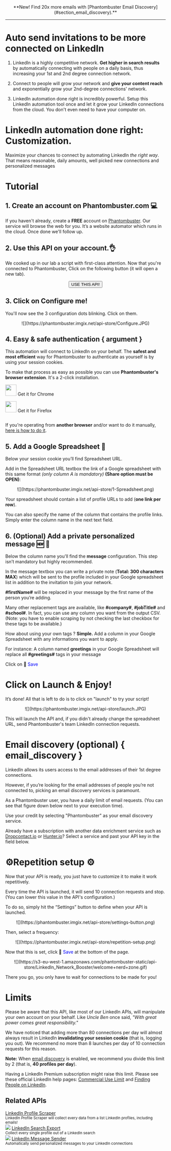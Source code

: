 <center>**New! Find 20x more emails with [Phantombuster Email Discovery](#section_email_discovery).**</center>

<hr/>

# Auto send invitations to be more connected on LinkedIn

1. LinkedIn is a highly competitive network. **Get higher in search results** by automatically connecting with people on a daily basis, thus increasing your 1st and 2nd degree connection network.

2. Connect to people will grow your network and **give your content reach** and exponentially grow your 2nd-degree connections' network.

3. LinkedIn automation done right is incredibly powerful. Setup this LinkedIn automation tool once and let it grow your LinkedIn connections from the cloud. You don't even need to have your computer on.

# LinkedIn automation done right: Customization.
Maximize your chances to connect by automating LinkedIn *the right way*. That means reasonable, daily amounts, well picked new connections and personalized messages

# Tutorial
## 1. Create an account on Phantombuster.com 💻
If you haven't already, create a **FREE** account on [Phantombuster](https://phantombuster.com/register). Our service will browse the web for you. It’s a website automator which runs in the cloud. Once done we'll follow up.

## 2. Use this API on your account.👌
We cooked up in our lab a script with first-class attention.
Now that you're connected to Phantombuster, Click on the following button (it will open a new tab).

<center><button type="button" class="btn btn-warning callToAction" onclick="useThisApi()">USE THIS API!</button></center>


## 3. Click on Configure me!
You'll now see the 3 configuration dots blinking. Click on them.

<center>![](https://phantombuster.imgix.net/api-store/Configure.JPG)</center>


## 4. Easy & safe authentication { argument }

This automation will connect to LinkedIn on your behalf. The **safest and most efficient** way for Phantombuster to authenticate as yourself is by using your session cookies.

To make that process as easy as possible you can use **Phantombuster's browser extension**. It's a 2-click installation.

<div class="row" style="margin: 10px 0px;">
	<div class="col-xs-5 col-xs-offset-1">
		<a href="https://chrome.google.com/webstore/detail/phantombuster/mdlnjfcpdiaclglfbdkbleiamdafilil" 
		target="_blank">
			<div class="btn btn-default text-center" style="display: inline-block; align-items: center;">
				<p style="margin-top: 0px;">
				<img src="https://s3-eu-west-1.amazonaws.com/phantombuster-static/api-store/Browser+Extension/chrome.svg" style="height: 35px; box-shadow: 0px 0px 0px white">
				Get it for Chrome</p>
			</div>
		</a>
	</div>
	<div class="col-xs-5 col-xs-offset-1">
		<a href="https://addons.mozilla.org/fr/firefox/addon/phantombuster/" 
		target="_blank">
			<div class="btn btn-default text-center" style="display: inline-block; align-items: center;">
				<p style="margin-top: 0px;">
				<img src="https://s3-eu-west-1.amazonaws.com/phantombuster-static/api-store/Browser+Extension/firefox.svg" style="height: 35px; box-shadow: 0px 0px 0px white">
				Get it for Firefox</p>
			</div>
		</a>
	</div>	
</div>

If you're operating from **another browser** and/or want to do it manually, [here is how to do it](https://intercom.help/phantombuster/help-home/how-to-get-your-cookies-without-using-our-browser-extension).

## 5. Add a Google Spreadsheet 📑
Below your session cookie you’ll find Spreadsheet URL.

Add in the Spreadsheet URL textbox the link of a Google spreadsheet with this same format _(only column A is mandatory)_ **(Share option must be OPEN)**:
<center>![](https://phantombuster.imgix.net/api-store/1-Spreadsheet.png)</center>

Your spreadsheet should contain a list of profile URLs to add (**one link per row**).

You can also specify the name of the column that contains the profile links. Simply enter the column name in the next text field.

## 6. (Optional) Add a private personalized message 🆕 💬
Below the column name you'll find the **message** configuration. This step isn’t mandatory but highly recommended.

In the message textbox you can write a private note (**Total: 300 characters MAX**) which will be sent to the profile included in your Google spreadsheet list in addition to the invitation to join your network.

**\#firstName\#** will be replaced in your message by the first name of the person you’re adding.

Many other replacement tags are available, like **\#company\#**, **\#jobTitle\#** and **\#school\#**. In fact, you can use any column you want from the output CSV. (Note: you have to enable scraping by not checking the last checkbox for these tags to be available.)

How about using your own tags ? <b>Simple.</b>
Add a column in your Google Spreadsheet with any informations you want to apply.

For instance:
A column named **greetings** in your Google Spreadsheet will replace all **\#greetings\#** tags in your message

Click on 💾 <span style="color:blue">Save</span>


# Click on Launch & Enjoy!
It’s done! All that is left to do is to click on "launch" to try your script!

<center>![](https://phantombuster.imgix.net/api-store/launch.JPG)</center>

This will launch the API and, if you didn't already change the spreadsheet URL, send Phantombuster's team LinkedIn connection requests.

# Email discovery (optional) { email_discovery }

LinkedIn allows its users access to the email addresses of their 1st degree connections. 

However, if you’re looking for the email addresses of people you’re not connected to, picking an email discovery services is paramount.

As a Phantombuster user, you have a daily limit of email requests. (You can see that figure down below next to your execution time).

Use your credit by selecting "Phantombuster" as your email discovery service.

Already have a subscription with another data enrichment service such as [Dropcontact.io](https://dropcontact.io) or [Hunter.io](https://hunter.io)? Select a service and past your API key in the field below.

# ⚙️️Repetition setup ⚙️

Now that your API is ready, you just have to customize it to make it work repetitively.

Every time the API is launched, it will send 10 connection requests and stop. (You can lower this value in the API's configuration.)

To do so, simply hit the “Settings” button to define when your API is launched.

<center>![](https://phantombuster.imgix.net/api-store/settings-button.png)</center>

Then, select a frequency:

<center>![](https://phantombuster.imgix.net/api-store/repetition-setup.png)</center>

Now that this is set, click 💾 <span style="color:blue">Save</span> at the bottom of the page.

<center>![](https://s3-eu-west-1.amazonaws.com/phantombuster-static/api-store/LinkedIn_Network_Booster/welcome+nerd+zone.gif)</center>


There you go, you only have to wait for connections to be made for you!

# Limits

Please be aware that this API, like most of our LinkedIn APIs, will manipulate your own account on your behalf. Like *Uncle Ben* once said, *"With great power comes great responsibility."*

We have noticed that adding more than 80 connections per day will almost always result in LinkedIn **invalidating your session cookie** (that is, logging you out). We recommend no more than 8 launches per day of 10 connection requests for this reason.

**Note:** When [email discovery](#section_email_discovery) is enabled, we recommend you divide this limit by 2 (that is, **40 profiles per day**).

Having a LinkedIn Premium subscription might raise this limit. Please see these official LinkedIn help pages: [Commercial Use Limit](https://www.linkedin.com/help/linkedin/answer/52950) and [Finding People on LinkedIn](https://premium.linkedin.com/professional/faq).

<div xmlns="http://www.w3.org/1999/xhtml" id="section_related_apis" class="row">
	<div class="col-xs-12">
		<h2 id="section_relatedapis"> Related APIs</h2>  
	</div>
	<div class="col-xs-12 col-md-4 text-center"> 
		<a href="https://phantombuster.com/api-store/3112/linkedin-profile-scraper">
			LinkedIn Profile Scraper</a><br />
		<small>LinkedIn Profile Scraper will collect every data from a list LinkedIn profiles, including emails!</small>
	</div>
	<div class="col-xs-12 col-md-4 text-center">
		<img class="img-rounded" src="https://s3-eu-west-1.amazonaws.com/phantombuster-static/api-store/Linkedin_Export_Search/LinkedIn+Search+Extractor.png" /> 
		<a href="https://phantombuster.com/api-store/3149/linkedin-search-export">
			LinkedIn Search Export</a><br />
		<small>Collect every single profile out of a LinkedIn search</small>
	</div>
	<div class="col-xs-12 col-md-4 text-center">
		<img class="img-rounded" src="https://s3-eu-west-1.amazonaws.com/phantombuster-static/api-store/LinkedIn+Message+Sender/LinkedIn+Message+Sender.png" /> 
		<a href="https://phantombuster.com/api-store/9227/linkedin-message-sender">
			LinkedIn Message Sender</a><br />
		<small>Automatically send personalized messages to your LinkedIn connections</small>
	</div>
</div>
